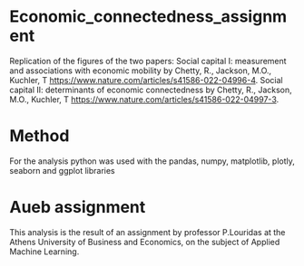 # Economic_connectedness_assignment
Replication of the figures of the two papers:
Social capital I: measurement and associations with economic mobility by Chetty, R., Jackson, M.O., Kuchler, T
https://www.nature.com/articles/s41586-022-04996-4.
Social capital II: determinants of economic connectedness by Chetty, R., Jackson, M.O., Kuchler, T
https://www.nature.com/articles/s41586-022-04997-3.

# Method
For the analysis python was used with the pandas, numpy, matplotlib, plotly, seaborn and ggplot libraries

# Aueb assignment
This analysis is the result of an assignment by professor P.Louridas at the Athens University of Business and Economics, on the subject of Applied Machine Learning.
